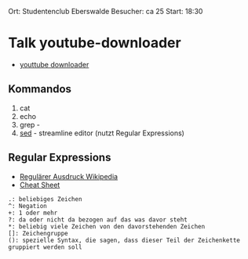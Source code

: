 Ort: Studentenclub Eberswalde
Besucher: ca 25
Start: 18:30

# Talk youtube-downloader
- [youttube downloader](https://github.com/linux-node-eberswalde/youtube-downloader)

## Kommandos
1. cat
2. echo
3. grep - 
4. [sed](http://unixhelp.ed.ac.uk/CGI/man-cgi?sed) - streamline editor (nutzt Regular Expressions)

## Regular Expressions
* [Regulärer Ausdruck Wikipedia](http://de.wikipedia.org/wiki/Regul%C3%A4rer_Ausdruck)
* [Cheat Sheet](http://www.cheatography.com/davechild/cheat-sheets/regular-expressions/)
```
.: beliebiges Zeichen 
^: Negation 
+: 1 oder mehr
?: da oder nicht da bezogen auf das was davor steht
*: beliebig viele Zeichen von den davorstehenden Zeichen
[]: Zeichengruppe
(): spezielle Syntax, die sagen, dass dieser Teil der Zeichenkette gruppiert werden soll 
```
